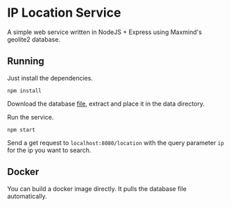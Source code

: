 # IP Location Service

A simple web service written in NodeJS + Express using Maxmind's geolite2
database.

## Running
Just install the dependencies.

    npm install

Download the database [file](https://geolite.maxmind.com/download/geoip/database/GeoLite2-City.tar.gz), extract and place it in the data directory.

Run the service.

    npm start

Send a get request to `localhost:8080/location` with the query parameter `ip` for the ip you want to search.

## Docker
You can build a docker image directly. It pulls the database file automatically.
